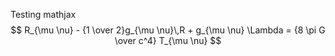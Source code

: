 Testing mathjax
$$
R_{\mu \nu} - {1 \over 2}g_{\mu \nu}\,R + g_{\mu \nu} \Lambda =
  {8 \pi G \over c^4} T_{\mu \nu}
$$
